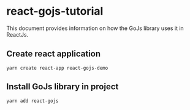 # react-gojs-tutorial

This document provides information on how the GoJs library uses it in ReactJs.

## Create react application
<code>yarn create react-app react-gojs-demo</code>

## Install GoJs library in project
<code>yarn add react-gojs</code>

